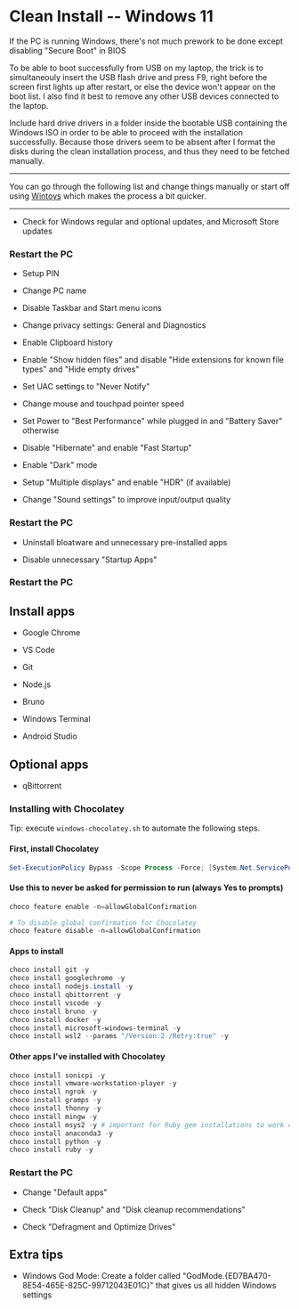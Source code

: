 # Clean Install -- Windows 11

If the PC is running Windows, there's not much prework to be done except disabling "Secure Boot" in BIOS

To be able to boot successfully from USB on my laptop, the trick is to simultaneouly insert the USB flash drive and press F9, right before the screen first lights up after restart, or else the device won't appear on the boot list. I also find it best to remove any other USB devices connected to the laptop.

Include hard drive drivers in a folder inside the bootable USB containing the Windows ISO in order to be able to proceed with the installation successfully. Because those drivers seem to be absent after I format the disks during the clean installation process, and thus they need to be fetched manually.

---

You can go through the following list and change things manually or start off using [Wintoys](https://apps.microsoft.com/detail/9p8ltpgcbzxd?hl=en-US&gl=US) which makes the process a bit quicker.

---

- Check for Windows regular and optional updates, and Microsoft Store updates

### Restart the PC

- Setup PIN

- Change PC name

- Disable Taskbar and Start menu icons

- Change privacy settings: General and Diagnostics

- Enable Clipboard history

- Enable "Show hidden files" and disable "Hide extensions for known file types" and "Hide empty drives"

- Set UAC settings to "Never Notify"

- Change mouse and touchpad pointer speed

- Set Power to "Best Performance" while plugged in and "Battery Saver" otherwise

- Disable "Hibernate" and enable "Fast Startup"

- Enable "Dark" mode

- Setup "Multiple displays" and enable "HDR" (if available)

- Change "Sound settings" to improve input/output quality

### Restart the PC

- Uninstall bloatware and unnecessary pre-installed apps

- Disable unnecessary "Startup Apps"

### Restart the PC

## Install apps

- Google Chrome

- VS Code

- Git

- Node.js

- Bruno

- Windows Terminal

- Android Studio

## Optional apps

- qBittorrent

### Installing with Chocolatey

Tip: execute `windows-chocolatey.sh` to automate the following steps.

#### First, install Chocolatey

```powershell
Set-ExecutionPolicy Bypass -Scope Process -Force; [System.Net.ServicePointManager]::SecurityProtocol = [System.Net.ServicePointManager]::SecurityProtocol -bor 3072; iex ((New-Object System.Net.WebClient).DownloadString('https://community.chocolatey.org/install.ps1'))
```

#### Use this to never be asked for permission to run (always Yes to prompts)

```powershell
choco feature enable -n=allowGlobalConfirmation

# To disable global confirmation for Chocolatey
choco feature disable -n=allowGlobalConfirmation
```

#### Apps to install

```powershell
choco install git -y
choco install googlechrome -y
choco install nodejs.install -y
choco install qbittorrent -y
choco install vscode -y
choco install bruno -y
choco install docker -y
choco install microsoft-windows-terminal -y
choco install wsl2 --params "/Version:2 /Retry:true" -y
```

#### Other apps I've installed with Chocolatey

```powershell
choco install sonicpi -y
choco install vmware-workstation-player -y
choco install ngrok -y
choco install gramps -y
choco install thonny -y
choco install mingw -y
choco install msys2 -y # important for Ruby gem installations to work correctly
choco install anaconda3 -y
choco install python -y
choco install ruby -y
```

### Restart the PC

- Change "Default apps"

- Check "Disk Cleanup" and "Disk cleanup recommendations"

- Check "Defragment and Optimize Drives"

## Extra tips

- Windows God Mode: Create a folder called "GodMode.{ED7BA470-8E54-465E-825C-99712043E01C}" that gives us all hidden Windows settings

